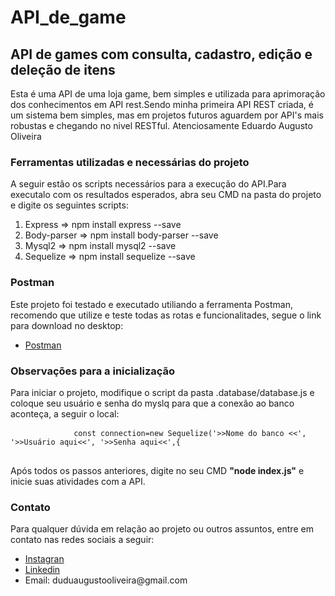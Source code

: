 # API_de_game
<div class="Header">
        <h2>API de games com consulta, cadastro, edição e deleção de itens</h2>
        <p>Esta é uma API de uma loja game, bem simples e utilizada para aprimoração dos conhecimentos em API rest.Sendo minha primeira API REST criada, é um sistema bem simples, mas em projetos futuros aguardem por API's mais robustas e chegando no nivel RESTful.
        Atenciosamente Eduardo Augusto Oliveira 
        </p>
        <h3>Ferramentas utilizadas e necessárias do projeto</h3>
        <p>A seguir estão os scripts necessários para a execução do API.Para executalo com os resultados esperados, abra seu CMD na pasta do projeto e digite os seguintes scripts:</p>
        <ol>
            <li>Express => npm install express --save</li>
            <li>Body-parser => npm install body-parser --save</li>
            <li>Mysql2 => npm install mysql2 --save</li>
            <li>Sequelize => npm install sequelize --save</li>
        </ol>
        <h3>Postman</h3>
        <p>Este projeto foi testado e executado utiliando a ferramenta Postman, recomendo que utilize e teste todas as rotas e funcionalitades, segue o link para download no desktop:</p>
        <ul>
            <li><a href="https://www.postman.com/downloads/">Postman</a></li>
        </ul>
    </div>
    <div class="Body">
        <h3>Observações para a inicialização</h3>
        <p>Para iniciar o projeto, modifique o script da pasta .database/database.js e coloque seu usuário e senha do myslq para que a conexão ao banco aconteça, a seguir o local:</p>
        <pre>
            <code>const connection=new Sequelize('>>Nome do banco <<', '>>Usuário aqui<<', '>>Senha aqui<<',{</code>
        </pre>
        <p>Após todos os passos anteriores, digite no seu CMD <strong>"node index.js"</strong> e inicie suas atividades com a API.</p>
        <h3>Contato</h3>
        <p>Para qualquer dúvida em relação ao projeto ou outros assuntos, entre em contato nas redes sociais a seguir:</p>
        <ul>
            <li><a href="https://www.instagram.com/eduu_augusto/">Instagran</a></li>
            <li><a href="https://www.instagram.com/eduu_augusto/">Linkedin</a></li>
            <li>Email: duduaugustooliveira@gmail.com</li>
        </ul>
    </div>
